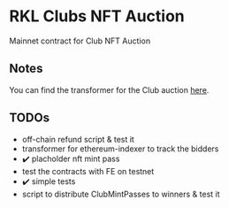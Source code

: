 # RKL Clubs NFT Auction

Mainnet contract for Club NFT Auction

## Notes

You can find the transformer for the Club auction [here](https://github.com/rumble-kong-league/ethereum-indexer/tree/main/src/transformers/rkl_club_auction).

## TODOs

- off-chain refund script & test it
- transformer for ethereum-indexer to track the bidders
- ✔️ placholder nft mint pass
- test the contracts with FE on testnet
- ✔️ simple tests
- script to distribute ClubMintPasses to winners & test it
